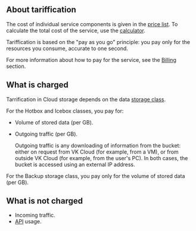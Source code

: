 ## About tariffication

The cost of individual service components is given in the [price list](https://cloud.vk.com/pricelist). To calculate the total cost of the service, use the [calculator](https://cloud.vk.com/en/pricing).

Tariffication is based on the "pay as you go" principle: you pay only for the resources you consume, accurate to one second.

For more information about how to pay for the service, see the [Billing](/en/intro/billing) section.

## What is charged

Tarrification in Cloud storage depends on the data [storage class](../instructions/change-storage-class).

For the Hotbox and Icebox classes, you pay for:

- Volume of stored data (per GB).
- Outgoing traffic (per GB).

    Outgoing traffic is any downloading of information from the bucket: either on request from VK Cloud (for example, from a VM), or from outside VK Cloud (for example, from the user's PC). In both cases, the bucket is accessed using an external IP address.

For the Backup storage class, you pay only for the volume of stored data (per GB).

## What is not charged

- Incoming traffic.
- [API](../concepts/s3-api) usage.
